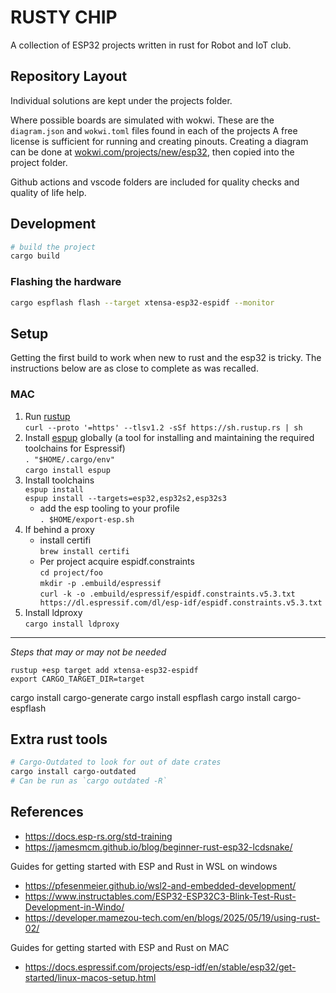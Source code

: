 # RUSTY CHIP

A collection of ESP32 projects written in rust for Robot and IoT club.

## Repository Layout

Individual solutions are kept under the projects folder.

Where possible boards are simulated with wokwi.
These are the `diagram.json` and `wokwi.toml` files found in each of the projects
A free license is sufficient for running and creating pinouts.
Creating a diagram can be done at [wokwi.com/projects/new/esp32](https://wokwi.com/projects/new/esp32), then copied into the project folder.

Github actions and vscode folders are included for quality checks and quality of life help.

## Development

```sh
# build the project
cargo build
```

### Flashing the hardware

```sh
cargo espflash flash --target xtensa-esp32-espidf --monitor
```

## Setup

Getting the first build to work when new to rust and the esp32 is tricky.
The instructions below are as close to complete as was recalled.

### MAC

1. Run [rustup](https://rustup.rs/) \
   `curl --proto '=https' --tlsv1.2 -sSf https://sh.rustup.rs | sh`
1. Install [espup](https://github.com/esp-rs/espup) globally (a tool for installing and maintaining the required toolchains for Espressif) \
   `. "$HOME/.cargo/env"` \
   `cargo install espup`
1. Install toolchains \
   `espup install` \
   `espup install --targets=esp32,esp32s2,esp32s3`
   - add the esp tooling to your profile \
     `. $HOME/export-esp.sh`
1. If behind a proxy
   - install certifi \
     `brew install certifi`
   - Per project acquire espidf.constraints \
      `cd project/foo` \
      `mkdir -p .embuild/espressif` \
      `curl -k -o .embuild/espressif/espidf.constraints.v5.3.txt https://dl.espressif.com/dl/esp-idf/espidf.constraints.v5.3.txt`
1. Install ldproxy \
   `cargo install ldproxy`

---

_Steps that may or may not be needed_

`rustup +esp target add xtensa-esp32-espidf` \
`export CARGO_TARGET_DIR=target`

cargo install cargo-generate
cargo install espflash
cargo install cargo-espflash

## Extra rust tools

```sh
# Cargo-Outdated to look for out of date crates
cargo install cargo-outdated
# Can be run as `cargo outdated -R`
```

## References

- https://docs.esp-rs.org/std-training
- https://jamesmcm.github.io/blog/beginner-rust-esp32-lcdsnake/

Guides for getting started with ESP and Rust in WSL on windows

- https://pfesenmeier.github.io/wsl2-and-embedded-development/
- https://www.instructables.com/ESP32-ESP32C3-Blink-Test-Rust-Development-in-Windo/
- https://developer.mamezou-tech.com/en/blogs/2025/05/19/using-rust-02/

Guides for getting started with ESP and Rust on MAC

- https://docs.espressif.com/projects/esp-idf/en/stable/esp32/get-started/linux-macos-setup.html
